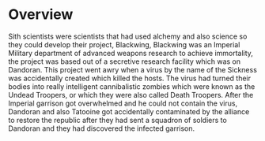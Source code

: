 # Overview

Sith scientists were scientists that had used alchemy and also science so they could develop their project, Blackwing, Blackwing was an Imperial Military department of advanced weapons research to achieve immortality, the project was based out of a secretive research facility which was on Dandoran.
This project went awry when a virus by the name of the Sickness was accidentally created which killed the hosts.
The virus had turned their bodies into really intelligent cannibalistic zombies which were known as the Undead Troopers, or which they were also called Death Troopers.
After the Imperial garrison got overwhelmed and he could not contain the virus, Dandoran and also Tatooine got accidentally contaminated by the alliance to restore the republic after they had sent a squadron of soldiers to Dandoran and they had discovered the infected garrison.
